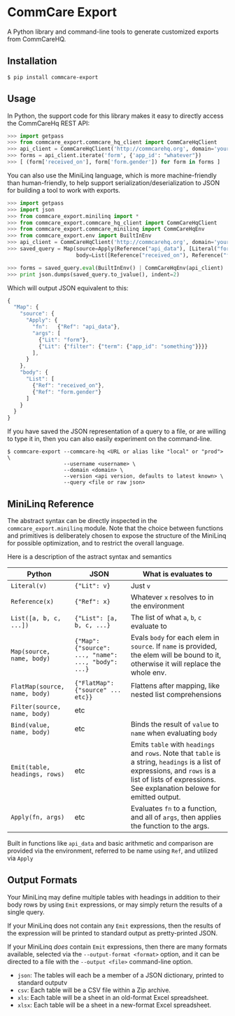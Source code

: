 CommCare Export
===============

A Python library and command-line tools to generate customized exports from CommCareHQ.


Installation
------------

```
$ pip install commcare-export
```


Usage
-----

In Python, the support code for this library makes it easy to directly access the CommCareHq REST API:

```python
>>> import getpass
>>> from commcare_export.commcare_hq_client import CommCareHqClient
>>> api_client = CommCareHqClient('http://commcarehq.org', domain='your_domain').authenticated('your_username', getpass.getpass())
>>> forms = api_client.iterate('form', {'app_id': "whatever"})
>>> [ (form['received_on'], form['form.gender']) for form in forms ]
```

You can also use the MiniLinq language, which is more machine-friendly than human-friendly, to
help support serialization/deserialization to JSON for building a tool to work with exports.

```python
>>> import getpass
>>> import json
>>> from commcare_export.minilinq import *
>>> from commcare_export.commcare_hq_client import CommCareHqClient
>>> from commcare_export.commcare_minilinq import CommCareHqEnv
>>> from commcare_export.env import BuiltInEnv
>>> api_client = CommCareHqClient('http://commcarehq.org', domain='your_domain').authenticated('your_username', getpass.getpass())
>>> saved_query = Map(source=Apply(Reference("api_data"), [Literal("form"), Literal({"filter": {"term": {"app_id": "whatever"}}})])
                      body=List([Reference("received_on"), Reference("form.gender")]))

>>> forms = saved_query.eval(BuiltInEnv() | CommCareHqEnv(api_client) | JsonPathEnv())
>>> print json.dumps(saved_query.to_jvalue(), indent=2)
```

Which will output JSON equivalent to this:

```javascript
{
  "Map": {
    "source": {
      "Apply": {
        "fn":   {"Ref": "api_data"},
        "args": [
          {"Lit": "form"},
          {"Lit": {"filter": {"term": {"app_id": "something"}}}}
        ],
      }
    },
    "body": {
      "List": [
        {"Ref": "received_on"},
        {"Ref": "form.gender"}
      ]
    }
  }
}
```

If you have saved the JSON representation of a query to a file, or are willing to type it in, then you can
also easily experiment on the command-line.

```
$ commcare-export --commcare-hq <URL or alias like "local" or "prod"> \
                  --username <username> \
                  --domain <domain> \
                  --version <api version, defaults to latest known> \
                  --query <file or raw json>
```

MiniLinq Reference
------------------

The abstract syntax can be directly inspected in the `commcare_export.minilinq` module. Note that the choice between functions and primitives is deliberately chosen
to expose the structure of the MiniLinq for possible optimization, and to restrict the overall language.

Here is a description of the astract syntax and semantics

| Python                      | JSON                                                | What is evaluates to
|-----------------------------|-----------------------------------------------------|---------------------------------
| `Literal(v)`                | `{"Lit": v}`                                        | Just `v`
| `Reference(x)`              | `{"Ref": x}`                                        | Whatever `x` resolves to in the environment
| `List([a, b, c, ...])`      | `{"List": [a, b, c, ...}`                           | The list of what `a`, `b`, `c` evaluate to
| `Map(source, name, body)`   | `{"Map": {"source": ..., "name": ..., "body": ...}` | Evals `body` for each elem in `source`. If `name` is provided, the elem will be bound to it, otherwise it will replace the whole env.
| `FlatMap(source, name, body)` | `{"FlatMap": {"source" ... etc}}` | Flattens after mapping, like nested list comprehensions
| `Filter(source, name, body)`  | etc |
| `Bind(value, name, body)`     | etc | Binds the result of `value` to `name` when evaluating `body`
| `Emit(table, headings, rows)` | etc | Emits `table` with `headings` and `rows`. Note that `table` is a string, `headings` is a list of expressions, and `rows` is a list of lists of expressions. See explanation belowe for emitted output.
| `Apply(fn, args)` | etc | Evaluates `fn` to a function, and all of `args`, then applies the function to the args.

Built in functions like `api_data` and basic arithmetic and comparison are provided via the environment,
referred to be name using `Ref`, and utilized via `Apply`

Output Formats
--------------

Your MiniLinq may define multiple tables with headings in addition to their body rows by using `Emit`
expressions, or may simply return the results of a single query.

If your MiniLinq does not contain any `Emit` expressions, then the results of the expression will be
printed to standard output as pretty-printed JSON.

If your MiniLinq _does_ contain `Emit` expressions, then there are many formats available, selected
via the `--output-format <format>` option, and it can be directed to a file with the `--output <file>` command-line option.

 - `json`: The tables will each be a member of a JSON dictionary, printed to standard outputv
 - `csv`: Each table will be a CSV file within a Zip archive.
 - `xls`: Each table will be a sheet in an old-format Excel spreadsheet.
 - `xlsx`: Each table will be a sheet in a new-format Excel spreadsheet.

